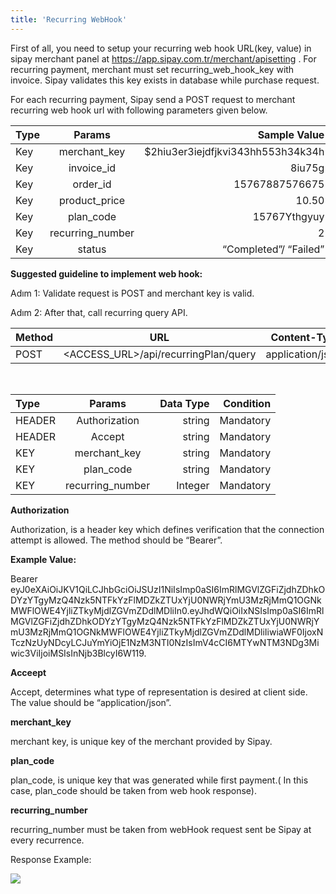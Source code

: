 ```yaml
---
title: 'Recurring WebHook'
---
```


First of all, you need to setup your recurring web hook URL(key, value) in sipay merchant panel at https://app.sipay.com.tr/merchant/apisetting . For recurring payment, merchant must set recurring_web_hook_key with invoice. Sipay validates this key exists in database while purchase request.

For each recurring payment, Sipay send a POST request to merchant recurring web hook url with following parameters given below.

| Type                        | Params                       | Sample Value         |
| :-------------------------- | :---------------------------: | -------------------: |
| Key | merchant_key | $2hiu3er3iejdfjkvi343hh553h34k34h |
| Key | invoice_id | 8iu75g |
| Key | order_id | 15767887576675 |
| Key | product_price | 10.50 |
| Key | plan_code | 15767Ythgyuy |
| Key | recurring_number | 2 |
| Key | status | “Completed”/ “Failed” |

**Suggested guideline to implement web hook:**

Adım 1: Validate request is POST and merchant key is valid.

Adım 2: After that, call recurring query API.

| Method                        | URL	                        | Content-Type         |
| :-------------------------- | :---------------------------: | -------------------: |
| POST | <ACCESS_URL>/api/recurringPlan/query | application/json |

</br>

| Type                        | Params                         | Data Type         | Condition         |
| :-------------------------- | :---------------------------: | -------------------: | -------------------: |
| HEADER | Authorization | string | Mandatory |
| HEADER | Accept | string | Mandatory |
| KEY | merchant_key | string | Mandatory |
| KEY | plan_code | string | Mandatory |
| KEY | recurring_number | Integer | Mandatory |

**Authorization**

Authorization, is a header key which defines verification that the connection attempt is allowed. The method should  be “Bearer”.

**Example Value:**

Bearer eyJ0eXAiOiJKV1QiLCJhbGciOiJSUzI1NiIsImp0aSI6ImRlMGVlZGFiZjdhZDhkODYzYTgyMzQ4Nzk5NTFkYzFlMDZkZTUxYjU0NWRjYmU3MzRjMmQ1OGNkMWFlOWE4YjliZTkyMjdlZGVmZDdlMDliIn0.eyJhdWQiOiIxNSIsImp0aSI6ImRlMGVlZGFiZjdhZDhkODYzYTgyMzQ4Nzk5NTFkYzFlMDZkZTUxYjU0NWRjYmU3MzRjMmQ1OGNkMWFlOWE4YjliZTkyMjdlZGVmZDdlMDliIiwiaWF0IjoxNTczNzUyNDcyLCJuYmYiOjE1NzM3NTI0NzIsImV4cCI6MTYwNTM3NDg3Miwic3ViIjoiMSIsInNjb3BlcyI6W119.

**Acceept**

Accept, determines what type of representation is desired at client side. The value should be “application/json”.

**merchant_key**

merchant key, is unique key of the merchant provided by Sipay.





**plan_code**

plan_code, is unique key that was generated while first payment.( In this case, plan_code should be taken from web hook response).

**recurring_number**

recurring_number must be taken from webHook request sent be Sipay at every recurrence.

Response Example:


![](https://i.hizliresim.com/jGJV3n.jpg)

